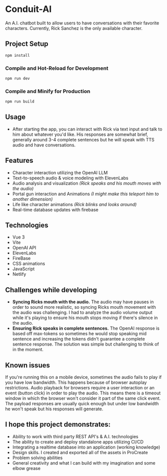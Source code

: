 # Conduit-AI

An A.I. chatbot built to allow users to have conversations with their favorite characters. Currently, Rick Sanchez is the only available character.

## Project Setup

```sh
npm install
```

### Compile and Hot-Reload for Development

```sh
npm run dev
```

### Compile and Minify for Production

```sh
npm run build

```

## Usage
- After starting the app, you can interact with Rick via text input and talk to him about whatever you'd like. His responses are somewhat brief, generally around 3-4 complete sentences but he will speak with TTS audio and have conversations.

## Features
- Character interaction utilizing the OpenAI LLM
- Text-to-speech audio & voice modeling with ElevenLabs
- Audio analysis and visualization *(Rick speaks and his mouth moves with the audio)*
- Portal gun interaction and Animations *(I might make this teleport him to another dimension)*
- Life like character animations *(Rick blinks and looks around)*
- Real-time database updates with firebase

## Technologies
- Vue 3 
- Vite 
- OpenAI API
- ElevenLabs
- FireBase 
- CSS animations 
- JavaScript
- Netlify

## Challenges while developing
- **Syncing Ricks mouth with the audio.** The audio may have pauses in order to sound more realistic, so syncing Ricks mouth movement with the audio was challenging. I had to analyze the audio volume output while it's playing to ensure his mouth stops moving if there's silence in the audio.
- **Ensuring Rick speaks in complete sentences.** The OpenAI response is based off max-tokens so sometimes he would stop speaking mid sentence and increasing the tokens didn't guarantee a complete sentence response. The solution was simple but challenging to think of in the moment.

## Known issues
If you're running this on a mobile device, sometimes the audio fails to play if you have low bandwidth. This happens because of browser autoplay restrictions. Audio playback for browsers require a user interaction or an event (button click) in order to play the audio. This means there is a timeout window in which the browser won't consider it part of the same click event. The payload responses are usually quick enough but under low bandwidth he won't speak but his responses will generate.

## I hope this project demonstrates:
- Ability to work with third party REST API's & A.I. technologies
- The ability to create and deploy standalone apps utilizing CI/CD
- Integrating a realtime database into an application (working knowledge) 
- Design skills. I created and exported all of the assets in ProCreate
- Problem solving abilities
- General creativity and what I can build with my imagination and some elbow grease